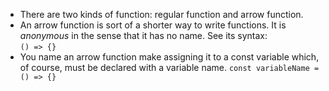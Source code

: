 - There are two kinds of function: regular function and arrow function.
- An arrow function is sort of a shorter way to write functions. It is *anonymous* in the sense that it has no name. See its syntax:</br>
```() => {}```
- You name an arrow function make assigning it to a const variable which, of course, must be declared with a variable name.
```const variableName = () => {}```